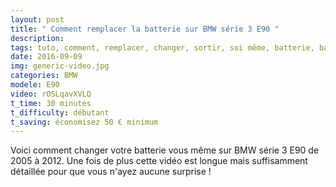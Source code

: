 ```yaml
---
layout: post
title: " Comment remplacer la batterie sur BMW série 3 E90 "
description: 
tags: tuto, comment, remplacer, changer, sortir, soi même, batterie, batterie faible, batterie dans coffre, bmw, série 3, e90, e91, e92, e93,
date: 2016-09-09 
img: generic-video.jpg
categories: BMW
modele: E90
video: rOSLqavXVLQ
t_time: 30 minutes    
t_difficulty: débutant
t_saving: économisez 50 € minimum
---
```

Voici comment changer votre batterie vous même sur BMW série 3 E90 de 2005 à 2012.
Une fois de plus cette vidéo est longue mais suffisamment détaillée pour que vous n'ayez aucune surprise !
